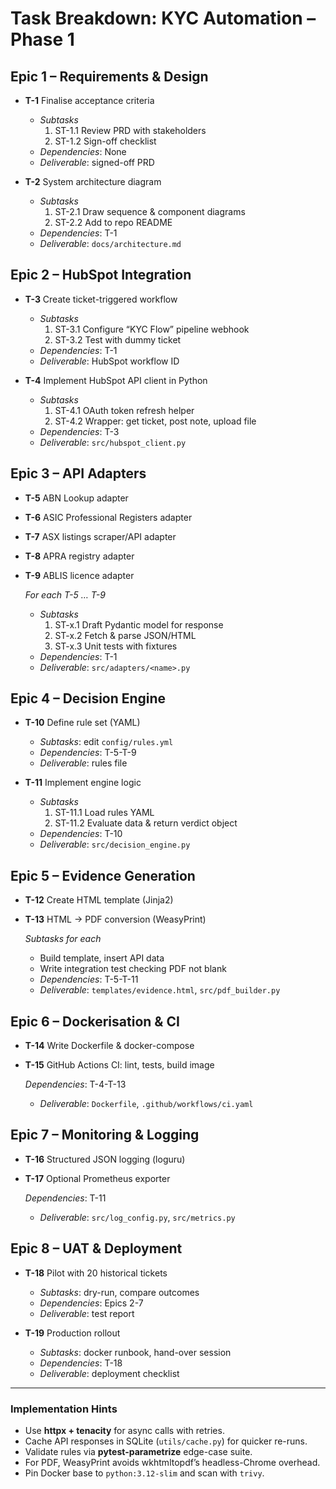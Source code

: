 # Task Breakdown: KYC Automation – Phase 1

## Epic 1 – Requirements & Design
- **T-1** Finalise acceptance criteria  
  - *Subtasks*  
    1. ST-1.1 Review PRD with stakeholders  
    2. ST-1.2 Sign-off checklist  
  - *Dependencies*: None  
  - *Deliverable*: signed-off PRD

- **T-2** System architecture diagram  
  - *Subtasks*  
    1. ST-2.1 Draw sequence & component diagrams  
    2. ST-2.2 Add to repo README  
  - *Dependencies*: T-1  
  - *Deliverable*: `docs/architecture.md`

## Epic 2 – HubSpot Integration
- **T-3** Create ticket-triggered workflow  
  - *Subtasks*  
    1. ST-3.1 Configure “KYC Flow” pipeline webhook  
    2. ST-3.2 Test with dummy ticket  
  - *Dependencies*: T-1  
  - *Deliverable*: HubSpot workflow ID

- **T-4** Implement HubSpot API client in Python  
  - *Subtasks*  
    1. ST-4.1 OAuth token refresh helper  
    2. ST-4.2 Wrapper: get ticket, post note, upload file  
  - *Dependencies*: T-3  
  - *Deliverable*: `src/hubspot_client.py`

## Epic 3 – API Adapters
- **T-5** ABN Lookup adapter  
- **T-6** ASIC Professional Registers adapter  
- **T-7** ASX listings scraper/API adapter  
- **T-8** APRA registry adapter  
- **T-9** ABLIS licence adapter  

  *For each T-5 … T-9*  
  - *Subtasks*  
    1. ST-x.1 Draft Pydantic model for response  
    2. ST-x.2 Fetch & parse JSON/HTML  
    3. ST-x.3 Unit tests with fixtures  
  - *Dependencies*: T-1  
  - *Deliverable*: `src/adapters/<name>.py`

## Epic 4 – Decision Engine
- **T-10** Define rule set (YAML)  
  - *Subtasks*: edit `config/rules.yml`  
  - *Dependencies*: T-5-T-9  
  - *Deliverable*: rules file

- **T-11** Implement engine logic  
  - *Subtasks*  
    1. ST-11.1 Load rules YAML  
    2. ST-11.2 Evaluate data & return verdict object  
  - *Dependencies*: T-10  
  - *Deliverable*: `src/decision_engine.py`

## Epic 5 – Evidence Generation
- **T-12** Create HTML template (Jinja2)  
- **T-13** HTML → PDF conversion (WeasyPrint)  

  *Subtasks for each*  
  - Build template, insert API data  
  - Write integration test checking PDF not blank  
  - *Dependencies*: T-5-T-11  
  - *Deliverable*: `templates/evidence.html`, `src/pdf_builder.py`

## Epic 6 – Dockerisation & CI
- **T-14** Write Dockerfile & docker-compose  
- **T-15** GitHub Actions CI: lint, tests, build image  

  *Dependencies*: T-4-T-13  
  - *Deliverable*: `Dockerfile`, `.github/workflows/ci.yaml`

## Epic 7 – Monitoring & Logging
- **T-16** Structured JSON logging (loguru)  
- **T-17** Optional Prometheus exporter  

  *Dependencies*: T-11  
  - *Deliverable*: `src/log_config.py`, `src/metrics.py`

## Epic 8 – UAT & Deployment
- **T-18** Pilot with 20 historical tickets  
  - *Subtasks*: dry-run, compare outcomes  
  - *Dependencies*: Epics 2-7  
  - *Deliverable*: test report

- **T-19** Production rollout  
  - *Subtasks*: docker runbook, hand-over session  
  - *Dependencies*: T-18  
  - *Deliverable*: deployment checklist

---

### Implementation Hints
* Use **httpx + tenacity** for async calls with retries.  
* Cache API responses in SQLite (`utils/cache.py`) for quicker re-runs.  
* Validate rules via **pytest-parametrize** edge-case suite.  
* For PDF, WeasyPrint avoids wkhtmltopdf’s headless-Chrome overhead.  
* Pin Docker base to `python:3.12-slim` and scan with `trivy`.
